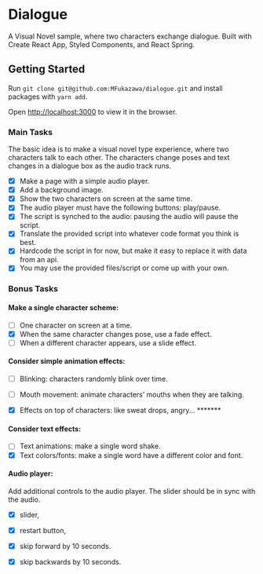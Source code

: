 # Dialogue

A Visual Novel sample, where two characters exchange dialogue.  Built with Create React App, Styled Components, and React Spring.

## Getting Started

Run `git clone git@github.com:MFukazawa/dialogue.git` and install packages with `yarn add`.

Open [http://localhost:3000](http://localhost:3000) to view it in the browser.

### Main Tasks
The basic idea is to make a visual novel type experience, where two characters talk to each other. The
characters change poses and text changes in a dialogue box as the audio track runs.

- [x] Make a page with a simple audio player.
- [x] Add a background image.
- [x] Show the two characters on screen at the same time.
- [x] The audio player must have the following buttons: play/pause.
- [x] The script is synched to the audio: pausing the audio will pause the script.
- [x] Translate the provided script into whatever code format you think is best.
- [x] Hardcode the script in for now, but make it easy to replace it with data from an api.
- [x] You may use the provided files/script or come up with your own.

### Bonus Tasks
#### Make a single character scheme:

- [ ] One character on screen at a time.
- [x] When the same character changes pose, use a fade effect.
- [ ] When a different character appears, use a slide effect.

#### Consider simple animation effects:
- [ ] Blinking: characters randomly blink over time.
- [ ] Mouth movement: animate characters’ mouths when they are talking.
- [x] Effects on top of characters: like sweat drops, angry... *******


#### Consider text effects:
- [ ] Text animations: make a single word shake.
- [x] Text colors/fonts: make a single word have a different color and font.

#### Audio player:
Add additional controls to the audio player. The slider should be in sync with the audio.
- [x] slider, 
- [x] restart button, 
- [x] skip forward by 10 seconds. 
- [x] skip backwards by 10 seconds. 


